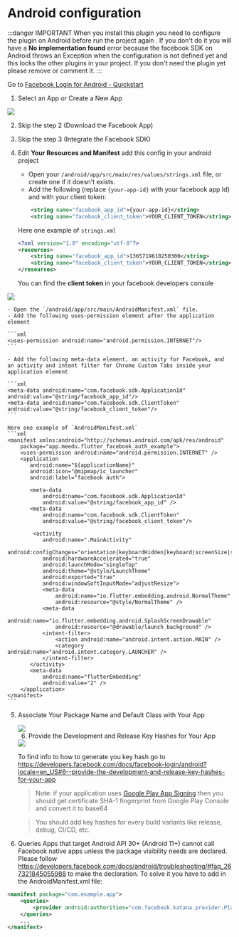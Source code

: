 # Android configuration


:::danger IMPORTANT
When you install this plugin you need to configure the plugin on Android before run the project again . If you don't do it you will have a **No implementation found** error because the facebook SDK on Android throws an Exception when the configuration is not defined yet and this locks the other plugins in your project. If you don't need the plugin yet please remove or comment it.
:::



Go to [Facebook Login for Android - Quickstart](https://developers.facebook.com/docs/facebook-login/android/?locale=en)

1.  Select an App or Create a New App

<img src="https://user-images.githubusercontent.com/15864336/98711287-cedfdc80-2352-11eb-9eb3-761f43ba4f7e.png" />

2.  Skip the step 2 (Download the Facebook App)

3.  Skip the step 3 (Integrate the Facebook SDK)

4.  Edit **Your Resources and Manifest** add this config in your android project

    - Open your `/android/app/src/main/res/values/strings.xml` file, or create one if it doesn't exists.
    - Add the following (replace `{your-app-id}` with your facebook app Id) and with your client token:

    ```xml
        <string name="facebook_app_id">{your-app-id}</string>
        <string name="facebook_client_token">YOUR_CLIENT_TOKEN</string>
    ```

    Here one example of `strings.xml`

    ```xml
    <?xml version="1.0" encoding="utf-8"?>
    <resources>
        <string name="facebook_app_id">1365719610250300</string>
        <string name="facebook_client_token">YOUR_CLIENT_TOKEN</string>
    </resources>
    ```

    You can find the **client token** in your facebook developers console
   <img src="https://user-images.githubusercontent.com/15864336/144253037-f1750fbd-62ac-42fb-88a6-2f7ed8113f3e.png" />

    - Open the `/android/app/src/main/AndroidManifest.xml` file.
    - Add the following uses-permission element after the application element

    ```xml
    <uses-permission android:name="android.permission.INTERNET"/>
    ```

    - Add the following meta-data element, an activity for Facebook, and an activity and intent filter for Chrome Custom Tabs inside your application element

    ```xml
    <meta-data android:name="com.facebook.sdk.ApplicationId" android:value="@string/facebook_app_id"/>
    <meta-data android:name="com.facebook.sdk.ClientToken" android:value="@string/facebook_client_token"/>
    ```

    Here one example of `AndroidManifest.xml`
    ```xml
    <manifest xmlns:android="http://schemas.android.com/apk/res/android"
        package="app.meedu.flutter_facebook_auth_example">
        <uses-permission android:name="android.permission.INTERNET" />
        <application
           android:name="${applicationName}"
           android:icon="@mipmap/ic_launcher"
           android:label="facebook auth">

           <meta-data
               android:name="com.facebook.sdk.ApplicationId"
               android:value="@string/facebook_app_id" />
           <meta-data 
               android:name="com.facebook.sdk.ClientToken" 
               android:value="@string/facebook_client_token"/>

            <activity
               android:name=".MainActivity"
               android:configChanges="orientation|keyboardHidden|keyboard|screenSize|smallestScreenSize|locale|layoutDirection|fontScale|screenLayout|density|uiMode"
               android:hardwareAccelerated="true"
               android:launchMode="singleTop"
               android:theme="@style/LaunchTheme"
               android:exported="true"
               android:windowSoftInputMode="adjustResize">
               <meta-data
                   android:name="io.flutter.embedding.android.NormalTheme"
                   android:resource="@style/NormalTheme" />
               <meta-data
                   android:name="io.flutter.embedding.android.SplashScreenDrawable"
                   android:resource="@drawable/launch_background" />
               <intent-filter>
                   <action android:name="android.intent.action.MAIN" />
                   <category android:name="android.intent.category.LAUNCHER" />
               </intent-filter>
           </activity>
           <meta-data
               android:name="flutterEmbedding"
               android:value="2" />
        </application>
    </manifest>
    ```

   

5. Associate Your Package Name and Default Class with Your App

    <img src="https://user-images.githubusercontent.com/15864336/98712455-54b05780-2354-11eb-9509-aa2846af1a2d.png"  />

    6. Provide the Development and Release Key Hashes for Your App

    <img src="https://user-images.githubusercontent.com/15864336/98712555-73aee980-2354-11eb-9c25-c1ef3760fce1.png" />

    To find info to how to generate you key hash go to https://developers.facebook.com/docs/facebook-login/android?locale=en_US#6--provide-the-development-and-release-key-hashes-for-your-app

    > Note: if your application uses [Google Play App Signing](https://support.google.com/googleplay/android-developer/answer/9842756?visit_id=637406280862877202-1623101210&rd=1) then you should get certificate SHA-1 fingerprint from Google Play Console and convert it to base64

    > You should add key hashes for every build variants like release, debug, CI/CD, etc.


6. Queries
Apps that target Android API 30+ (Android 11+) cannot call Facebook native apps unless the package visibility needs are declared. Please follow https://developers.facebook.com/docs/android/troubleshooting/#faq_267321845055988 to make the declaration. To solve it you have to add in the AndroidManifest.xml file:

```xml
<manifest package="com.example.app">
    <queries>
        <provider android:authorities="com.facebook.katana.provider.PlatformProvider" />
    </queries>
    ...
</manifest>
```